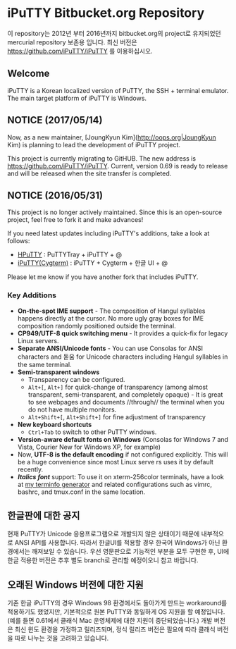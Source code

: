 iPuTTY Bitbucket.org Repository
==

이 repository는 2012년 부터 2016년까지 bitbucket.org의 project로 유지되었던 mercurial repository 보존용 입니다. 최신 버전은 https://github.com/iPuTTY/iPuTTY 를 이용하십시오.


## Welcome

iPuTTY is a Korean localized version of PuTTY, the SSH + terminal emulator. The main target platform of iPuTTY is Windows.

## NOTICE (2017/05/14)

Now, as a new maintainer, [JoungKyun Kim](http://oops.org|JoungKyun Kim) is planning to lead the development of iPuTTY project.

This project is currently migrating to GitHUB. The new address is https://github.com/iPuTTY/iPuTTY.
Current, version 0.69 is ready to release and will be released when the site transfer is completed.

## NOTICE (2016/05/31)

This project is no longer actively maintained.
Since this is an open-source project, feel free to fork it and make advances!

If you need latest updates including iPuTTY's additions, take a look at follows:
  * [HPuTTY](https://github.com/teamnop/HPuTTY) : PuTTYTray + iPuTTY + @
  * [iPuTTY(Cygterm)](https://github.com/joungkyun/iputty) : iPuTTY + Cygterm + 한글 UI + @

Please let me know if you have another fork that includes iPuTTY.

### Key Additions

 * **On-the-spot IME support** - The composition of Hangul syllables happens directly at the cursor. No more ugly gray boxes for IME composition randomly positioned outside the terminal.
 * **CP949/UTF-8 quick switching menu** - It provides a quick-fix for legacy Linux servers.
 * **Separate ANSI/Unicode fonts** - You can use Consolas for ANSI characters and 돋움 for Unicode characters including Hangul syllables in the same terminal.
 * **Semi-transparent windows**
   * Transparency can be configured.
   * ```Alt+[```, ```Alt+]``` for quick-change of transparency (among almost transparent, semi-transparent, and completely opaque) - It is great to see webpages and documents //through// the terminal when you do not have multiple monitors.
   * ```Alt+Shift+[```, ```Alt+Shift+]``` for fine adjustment of transparency
 * **New keyboard shortcuts**
   * ```Ctrl+Tab``` to switch to other PuTTY windows.
 * **Version-aware default fonts on Windows** (Consolas for Windows 7 and Vista, Courier New for Windows XP, for example)
 * Now, **UTF-8 is the default encoding** if not configured explicitly. This will be a huge convenience since most Linux serve
rs uses it by default recently.
 * ***Italics font*** support: To use it on xterm-256color terminals, have a look at [my terminfo generator](https://bitbucket.org/daybreaker/snippets/src/tip/home-config/gen-italics-terminfo.sh?at=default) and related configurations such as vimrc, bashrc, and tmux.conf in the same location.

## 한글판에 대한 공지

현재 PuTTY가 Unicode 응용프로그램으로 개발되지 않은 상태이기 때문에 내부적으로 ANSI API를 사용합니다. 따라서 한글UI를 적용할
경우 한국어 Windows가 아닌 환경에서는 깨져보일 수 있습니다. 우선 영문판으로 기능적인 부분을 모두 구현한 후, UI에 한글 적용한
버전은 추후 별도 branch로 관리할 예정이오니 참고 바랍니다.


## 오래된 Windows 버전에 대한 지원

기존 한글 iPuTTY의 경우 Windows 98 환경에서도 돌아가게 만드는 workaround를 적용하기도 했었지만, 기본적으로 원본 PuTTY와 동일하게
OS 지원을 할 예정입니다. (예를 들면 0.61에서 클래식 Mac 운영체제에 대한 지원이 중단되었습니다.) 개발 버전은 최신 윈도 환경을
가정하고 릴리즈되며, 정식 릴리즈 버전은 필요에 따라 클래식 버전을 따로 나누는 것을 고려하고 있습니다.
